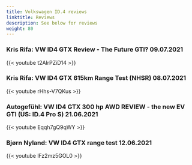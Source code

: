 ```yaml
---
title: Volkswagen ID.4 reviews
linktitle: Reviews
description: See below for reviews
weight: 80
---
```

### Kris Rifa: VW ID4 GTX Review - The Future GTI? 09.07.2021

{{< youtube t2AlrPZiD14 >}}
### Kris Rifa: VW ID4 GTX 615km Range Test (NHSR) 08.07.2021

{{< youtube rHhs-V7QKus >}}
### Autogefühl: VW ID4 GTX 300 hp AWD REVIEW - the new EV GTI (US: ID.4 Pro S) 21.06.2021

{{< youtube Eqqh7gQ9qWY >}}
### Bjørn Nyland: VW ID4 GTX range test 12.06.2021

{{< youtube lFz2mz5GOL0 >}}
